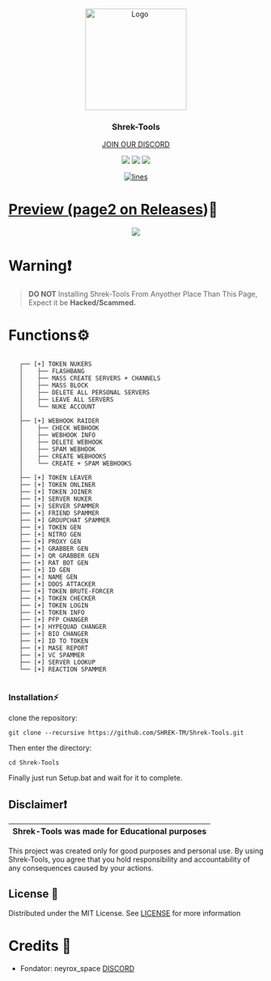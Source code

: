 <br/>
<p align="center">
  <a href="https://github.com/SHREK-TM/Shrek-Tools">
    <img src="https://www.freepnglogos.com/uploads/shrek-png/shrek-icon-web-icons-png-0.png" alt="Logo" width="200" height="200">
  </a>

  <h3 align="center">Shrek-Tools</h3>

  <p align="center">
    <a href="https://discord.gg/S5j9cZVmev">JOIN OUR DISCORD</a>
  </p>
</p>

<p align="center">
  <img src="https://img.shields.io/github/forks/SHREK-TM/Shrek-Tools?style=flat&label=Forks&color=3bc400">
  <img src="https://img.shields.io/github/stars/SHREK-TM/Shrek-Tools?style=flat&label=Stars&color=3bc400">
  <img src="https://img.shields.io/github/repo-size/SHREK-TM/Shrek-Tools?label=Size&color=3bc400">

</p>

<p align="center">
  <a href="https://discord.gg/V2EFYBWw5Q">
    <img alt="lines" src="https://sloc.xyz/github/SHREK-TM/Shrek-Tools">
</p>


# Preview  (page2 on [Releases](https://github.com/SHREK-TM/Shrek-Tools/releases))📸
<p align="center">
<img src="https://cdn.discordapp.com/attachments/1272681811335446609/1277742707103764583/350390818-ed208c18-9958-45b6-8a28-dfbe6977507f.png?ex=66ce4620&is=66ccf4a0&hm=572fef662ebb8ad3201b814c91e352c62d89f040184f02c44aa8af2d0d59e35b&">
</p>



# Warning❗
> **DO NOT** Installing Shrek-Tools From Anyother Place Than This Page, Expect it be **Hacked/Scammed.**

# Functions⚙️
```

   ┌── [+] TOKEN NUKERS
   │    ├── FLASHBANG
   │    ├── MASS CREATE SERVERS + CHANNELS
   │    ├── MASS BLOCK
   │    ├── DELETE ALL PERSONAL SERVERS
   │    ├── LEAVE ALL SERVERS
   │    └── NUKE ACCOUNT
   │
   ├── [+] WEBHOOK RAIDER
   │    ├── CHECK WEBHOOK
   │    ├── WEBHOOK INFO
   │    ├── DELETE WEBHOOK
   │    ├── SPAM WEBHOOK
   │    ├── CREATE WEBHOOKS
   │    └── CREATE + SPAM WEBHOOKS
   │
   ├── [+] TOKEN LEAVER
   ├── [+] TOKEN ONLINER
   ├── [+] TOKEN JOINER
   ├── [+] SERVER NUKER
   ├── [+] SERVER SPAMMER
   ├── [+] FRIEND SPAMMER
   ├── [+] GROUPCHAT SPAMMER
   ├── [+] TOKEN GEN
   ├── [+] NITRO GEN
   ├── [+] PROXY GEN
   ├── [+] GRABBER GEN 
   ├── [+] QR GRABBER GEN
   ├── [+] RAT BOT GEN
   ├── [+] ID GEN
   ├── [+] NAME GEN
   ├── [+] DDOS ATTACKER
   ├── [+] TOKEN BRUTE-FORCER
   ├── [+] TOKEN CHECKER
   ├── [+] TOKEN LOGIN
   ├── [+] TOKEN INFO
   ├── [+] PFP CHANGER
   ├── [+] HYPEQUAD CHANGER
   ├── [+] BIO CHANGER
   ├── [+] ID TO TOKEN
   ├── [+] MASE REPORT
   ├── [+] VC SPAMMER
   ├── [+] SERVER LOOKUP
   └── [+] REACTION SPAMMER
 
```
### Installation⚡

 clone the repository: 
```shell
git clone --recursive https://github.com/SHREK-TM/Shrek-Tools.git
```
Then enter the directory:
```shell
cd Shrek-Tools
```
Finally just run Setup.bat and wait for it to complete.

## Disclaimer❗

|Shrek-Tools was made for Educational purposes|
|-------------------------------------------------|
This project was created only for good purposes and personal use.
By using Shrek-Tools, you agree that you hold responsibility and accountability of any consequences caused by your actions.

## License 📃

Distributed under the MIT License. See [LICENSE](https://github.com/SHREK-TM/Shrek-Tools/blob/main/LICENSE) for more information

# Credits 🔗
- Fondator: neyrox_space
<a href="https://discord.gg/V2EFYBWw5Q">DISCORD</a>
